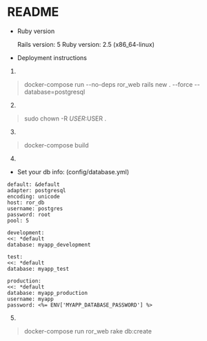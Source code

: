# README

* Ruby version

    Rails version: 5
    Ruby version: 2.5 (x86_64-linux)



* Deployment instructions

1.

> docker-compose run --no-deps ror_web rails new . --force --database=postgresql

2.

> sudo chown -R $USER:$USER .

3.

> docker-compose build

4.

* Set your db info: (config/database.yml)

```
default: &default
adapter: postgresql
encoding: unicode
host: ror_db
username: postgres
password: root
pool: 5

development:
<<: *default
database: myapp_development

test:
<<: *default
database: myapp_test

production:
<<: *default
database: myapp_production
username: myapp
password: <%= ENV['MYAPP_DATABASE_PASSWORD'] %>
```

5.

> docker-compose run ror_web rake db:create